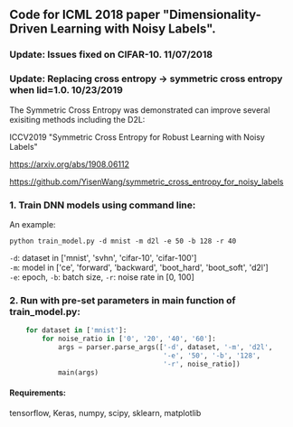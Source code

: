 ## Code for ICML 2018 paper "Dimensionality-Driven Learning with Noisy Labels".

### Update: Issues fixed on CIFAR-10. 11/07/2018
### Update: Replacing cross entropy -> symmetric cross entropy when lid=1.0. 10/23/2019

The Symmetric Cross Entropy was demonstrated can improve several exisiting methods including the D2L:

ICCV2019 "Symmetric Cross Entropy for Robust Learning with Noisy Labels"

https://arxiv.org/abs/1908.06112

https://github.com/YisenWang/symmetric_cross_entropy_for_noisy_labels

### 1. Train DNN models using command line:

An example: <br/>

```
python train_model.py -d mnist -m d2l -e 50 -b 128 -r 40 
```

`-d`: dataset in ['mnist', 'svhn', 'cifar-10', 'cifar-100'] <br/>
`-m`: model in ['ce', 'forward', 'backward', 'boot_hard', 'boot_soft', 'd2l'] <br/>
`-e`: epoch, `-b`: batch size, `-r`: noise rate in [0, 100] <br/> 


### 2. Run with pre-set parameters in main function of train_model.py:
```python
    for dataset in ['mnist']:
        for noise_ratio in ['0', '20', '40', '60']:
            args = parser.parse_args(['-d', dataset, '-m', 'd2l',
                                      '-e', '50', '-b', '128',
                                      '-r', noise_ratio])
            main(args)
```

#### Requirements:
tensorflow, Keras, numpy, scipy, sklearn, matplotlib
